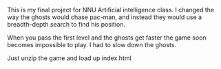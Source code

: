 This is my final project for NNU Artificial intelligence class. I changed the way the ghosts would chase pac-man, and instead they would use a breadth-depth search to find his position. 

When you pass the first level and the ghosts get faster the game soon becomes impossible to play. I had to slow down the ghosts.

Just unzip the game and load up index.html
